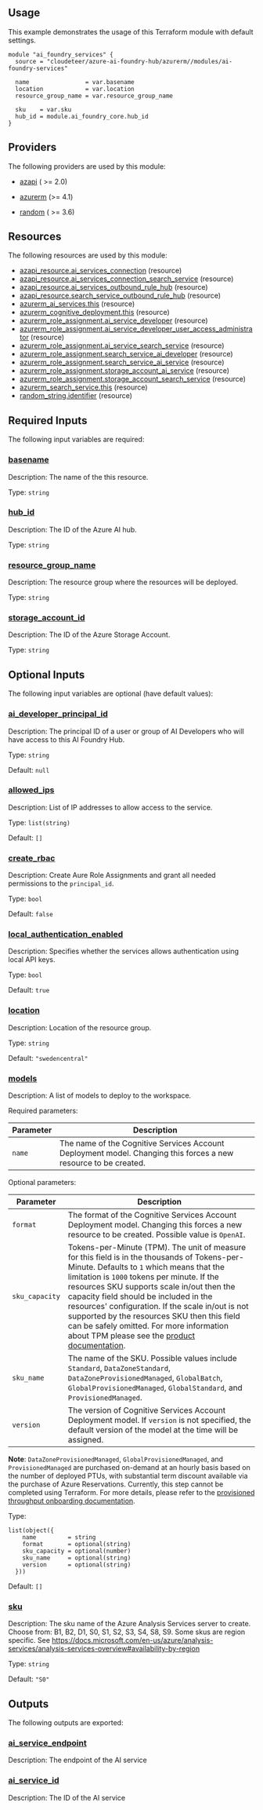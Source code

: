 <!-- BEGIN_TF_DOCS -->
## Usage

This example demonstrates the usage of this Terraform module with default settings.

```hcl
module "ai_foundry_services" {
  source = "cloudeteer/azure-ai-foundry-hub/azurerm//modules/ai-foundry-services"

  name                = var.basename
  location            = var.location
  resource_group_name = var.resource_group_name

  sku    = var.sku
  hub_id = module.ai_foundry_core.hub_id
}
```

## Providers

The following providers are used by this module:

- <a name="provider_azapi"></a> [azapi](#provider\_azapi) ( >= 2.0)

- <a name="provider_azurerm"></a> [azurerm](#provider\_azurerm) (>= 4.1)

- <a name="provider_random"></a> [random](#provider\_random) ( >= 3.6)



## Resources

The following resources are used by this module:

- [azapi_resource.ai_services_connection](https://registry.terraform.io/providers/azure/azapi/latest/docs/resources/resource) (resource)
- [azapi_resource.ai_services_connection_search_service](https://registry.terraform.io/providers/azure/azapi/latest/docs/resources/resource) (resource)
- [azapi_resource.ai_services_outbound_rule_hub](https://registry.terraform.io/providers/azure/azapi/latest/docs/resources/resource) (resource)
- [azapi_resource.search_service_outbound_rule_hub](https://registry.terraform.io/providers/azure/azapi/latest/docs/resources/resource) (resource)
- [azurerm_ai_services.this](https://registry.terraform.io/providers/hashicorp/azurerm/latest/docs/resources/ai_services) (resource)
- [azurerm_cognitive_deployment.this](https://registry.terraform.io/providers/hashicorp/azurerm/latest/docs/resources/cognitive_deployment) (resource)
- [azurerm_role_assignment.ai_service_developer](https://registry.terraform.io/providers/hashicorp/azurerm/latest/docs/resources/role_assignment) (resource)
- [azurerm_role_assignment.ai_service_developer_user_access_administrator](https://registry.terraform.io/providers/hashicorp/azurerm/latest/docs/resources/role_assignment) (resource)
- [azurerm_role_assignment.ai_service_search_service](https://registry.terraform.io/providers/hashicorp/azurerm/latest/docs/resources/role_assignment) (resource)
- [azurerm_role_assignment.search_service_ai_developer](https://registry.terraform.io/providers/hashicorp/azurerm/latest/docs/resources/role_assignment) (resource)
- [azurerm_role_assignment.search_service_ai_service](https://registry.terraform.io/providers/hashicorp/azurerm/latest/docs/resources/role_assignment) (resource)
- [azurerm_role_assignment.storage_account_ai_service](https://registry.terraform.io/providers/hashicorp/azurerm/latest/docs/resources/role_assignment) (resource)
- [azurerm_role_assignment.storage_account_search_service](https://registry.terraform.io/providers/hashicorp/azurerm/latest/docs/resources/role_assignment) (resource)
- [azurerm_search_service.this](https://registry.terraform.io/providers/hashicorp/azurerm/latest/docs/resources/search_service) (resource)
- [random_string.identifier](https://registry.terraform.io/providers/hashicorp/random/latest/docs/resources/string) (resource)

## Required Inputs

The following input variables are required:

### <a name="input_basename"></a> [basename](#input\_basename)

Description: The name of the this resource.

Type: `string`

### <a name="input_hub_id"></a> [hub\_id](#input\_hub\_id)

Description: The ID of the Azure AI hub.

Type: `string`

### <a name="input_resource_group_name"></a> [resource\_group\_name](#input\_resource\_group\_name)

Description: The resource group where the resources will be deployed.

Type: `string`

### <a name="input_storage_account_id"></a> [storage\_account\_id](#input\_storage\_account\_id)

Description: The ID of the Azure Storage Account.

Type: `string`

## Optional Inputs

The following input variables are optional (have default values):

### <a name="input_ai_developer_principal_id"></a> [ai\_developer\_principal\_id](#input\_ai\_developer\_principal\_id)

Description: The principal ID of a user or group of AI Developers who will have access to this AI Foundry Hub.

Type: `string`

Default: `null`

### <a name="input_allowed_ips"></a> [allowed\_ips](#input\_allowed\_ips)

Description: List of IP addresses to allow access to the service.

Type: `list(string)`

Default: `[]`

### <a name="input_create_rbac"></a> [create\_rbac](#input\_create\_rbac)

Description: Create Aure Role Assignments and grant all needed permissions to the `principal_id`.

Type: `bool`

Default: `false`

### <a name="input_local_authentication_enabled"></a> [local\_authentication\_enabled](#input\_local\_authentication\_enabled)

Description: Specifies whether the services allows authentication using local API keys.

Type: `bool`

Default: `true`

### <a name="input_location"></a> [location](#input\_location)

Description: Location of the resource group.

Type: `string`

Default: `"swedencentral"`

### <a name="input_models"></a> [models](#input\_models)

Description: A list of models to deploy to the workspace.

Required parameters:

Parameter | Description
-- | --
`name` | The name of the Cognitive Services Account Deployment model. Changing this forces a new resource to be created.

Optional parameters:

Parameter | Description
-- | --
`format` | The format of the Cognitive Services Account Deployment model. Changing this forces a new resource to be created. Possible value is `OpenAI`.
`sku_capacity` | Tokens-per-Minute (TPM). The unit of measure for this field is in the thousands of Tokens-per-Minute. Defaults to `1` which means that the limitation is `1000` tokens per minute. If the resources SKU supports scale in/out then the capacity field should be included in the resources' configuration. If the scale in/out is not supported by the resources SKU then this field can be safely omitted. For more information about TPM please see the [product documentation](https://learn.microsoft.com/azure/ai-services/openai/how-to/quota?tabs=rest).
`sku_name` | The name of the SKU. Possible values include `Standard`, `DataZoneStandard`, `DataZoneProvisionedManaged`, `GlobalBatch`, `GlobalProvisionedManaged`, `GlobalStandard`, and `ProvisionedManaged`.
`version` | The version of Cognitive Services Account Deployment model. If `version` is not specified, the default version of the model at the time will be assigned.

**Note**: `DataZoneProvisionedManaged`, `GlobalProvisionedManaged`, and `ProvisionedManaged` are purchased on-demand at an hourly basis based on the number of deployed PTUs, with substantial term discount available via the purchase of Azure Reservations. Currently, this step cannot be completed using Terraform. For more details, please refer to the [provisioned throughput onboarding documentation](https://learn.microsoft.com/en-us/azure/ai-services/openai/how-to/provisioned-throughput-onboarding).

Type:

```hcl
list(object({
    name         = string
    format       = optional(string)
    sku_capacity = optional(number)
    sku_name     = optional(string)
    version      = optional(string)
  }))
```

Default: `[]`

### <a name="input_sku"></a> [sku](#input\_sku)

Description: The sku name of the Azure Analysis Services server to create. Choose from: B1, B2, D1, S0, S1, S2, S3, S4, S8, S9. Some skus are region specific. See https://docs.microsoft.com/en-us/azure/analysis-services/analysis-services-overview#availability-by-region

Type: `string`

Default: `"S0"`

## Outputs

The following outputs are exported:

### <a name="output_ai_service_endpoint"></a> [ai\_service\_endpoint](#output\_ai\_service\_endpoint)

Description: The endpoint of the AI service

### <a name="output_ai_service_id"></a> [ai\_service\_id](#output\_ai\_service\_id)

Description: The ID of the AI service
<!-- END_TF_DOCS -->
